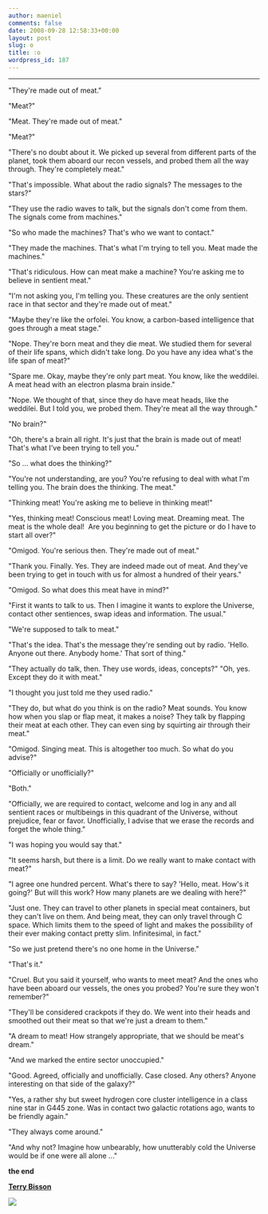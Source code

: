 ```yaml
---
author: maeniel
comments: false
date: 2008-09-28 12:58:33+00:00
layout: post
slug: o
title: :o
wordpress_id: 187
---
```


****







"They're made out of meat."




"Meat?"




"Meat. They're made out of meat."




"Meat?"




"There's no doubt about it. We picked up several from different parts of the planet, took them aboard our recon vessels, and probed them all the way through. They're completely meat." 




"That's impossible. What about the radio signals? The messages to the stars?"




"They use the radio waves to talk, but the signals don't come from them. The signals come from machines."




"So who made the machines? That's who we want to contact."




"They made the machines. That's what I'm trying to tell you. Meat made the machines." 




"That's ridiculous. How can meat make a machine? You're asking me to believe in sentient meat."




"I'm not asking you, I'm telling you. These creatures are the only sentient race in that sector and they're made out of meat."




"Maybe they're like the orfolei. You know, a carbon-based intelligence that goes through a meat stage."




"Nope. They're born meat and they die meat. We studied them for several of their life spans, which didn't take long. Do you have any idea what's the life span of meat?"




"Spare me. Okay, maybe they're only part meat. You know, like the weddilei. A meat head with an electron plasma brain inside."




"Nope. We thought of that, since they do have meat heads, like the weddilei. But I told you, we probed them. They're meat all the way through."




"No brain?"




"Oh, there's a brain all right. It's just that the brain is made out of meat! That's what I've been trying to tell you."




"So ... what does the thinking?" 




"You're not understanding, are you? You're refusing to deal with what I'm telling you. The brain does the thinking. The meat."




"Thinking meat! You're asking me to believe in thinking meat!"




"Yes, thinking meat! Conscious meat! Loving meat. Dreaming meat. The meat is the whole deal!  Are you beginning to get the picture or do I have to start all over?"




"Omigod. You're serious then. They're made out of meat."




"Thank you. Finally. Yes. They are indeed made out of meat. And they've been trying to get in touch with us for almost a hundred of their years."




"Omigod. So what does this meat have in mind?"




"First it wants to talk to us. Then I imagine it wants to explore the Universe, contact other sentiences, swap ideas and information. The usual."




"We're supposed to talk to meat."




"That's the idea. That's the message they're sending out by radio. 'Hello. Anyone out there. Anybody home.' That sort of thing."





"They actually do talk, then. They use words, ideas, concepts?"
"Oh, yes. Except they do it with meat."


"I thought you just told me they used radio."




"They do, but what do you think is on the radio? Meat sounds. You know how when you slap or flap meat, it makes a noise? They talk by flapping their meat at each other. They can even sing by squirting air through their meat." 




"Omigod. Singing meat. This is altogether too much. So what do you advise?"




"Officially or unofficially?" 




"Both."




"Officially, we are required to contact, welcome and log in any and all sentient races or multibeings in this quadrant of the Universe, without prejudice, fear or favor. Unofficially, I advise that we erase the records and forget the whole thing."




"I was hoping you would say that."




"It seems harsh, but there is a limit. Do we really want to make contact with meat?"




"I agree one hundred percent. What's there to say? 'Hello, meat. How's it going?' But will this work? How many planets are we dealing with here?"




"Just one. They can travel to other planets in special meat containers, but they can't live on them. And being meat, they can only travel through C space. Which limits them to the speed of light and makes the possibility of their ever making contact pretty slim. Infinitesimal, in fact."




"So we just pretend there's no one home in the Universe."




"That's it." 




"Cruel. But you said it yourself, who wants to meet meat? And the ones who have been aboard our vessels, the ones you probed? You're sure they won't remember?"




"They'll be considered crackpots if they do. We went into their heads and smoothed out their meat so that we're just a dream to them."




"A dream to meat! How strangely appropriate, that we should be meat's dream." 




"And we marked the entire sector unoccupied."




"Good. Agreed, officially and unofficially. Case closed. Any others? Anyone interesting on that side of the galaxy?"




"Yes, a rather shy but sweet hydrogen core cluster intelligence in a class nine star in G445 zone. Was in contact two galactic rotations ago, wants to be friendly again." 




"They always come around."




"And why not? Imagine how unbearably, how unutterably cold the Universe would be if one were all alone ..."




**the end**









**[Terry Bisson](http://www.terrybisson.com/index.html)**

[![](http://maeniel.files.wordpress.com/2008/09/the_sea.png)](http://maeniel.files.wordpress.com/2008/09/the_sea.png)
